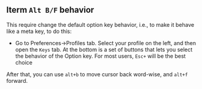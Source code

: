## Iterm `Alt B/F` behavior

This require change the default option key behavior, i.e., to make it behave like a meta key, to do this:
* Go to Preferences->Profiles tab. Select your profile on the left, and then open the `Keys` tab. At the bottom is a set of buttons that lets you select the behavior of the Option key. For most users, `Esc+` will be the best choice

After that, you can use `alt+b` to move cursor back word-wise, and `alt+f` forward.
